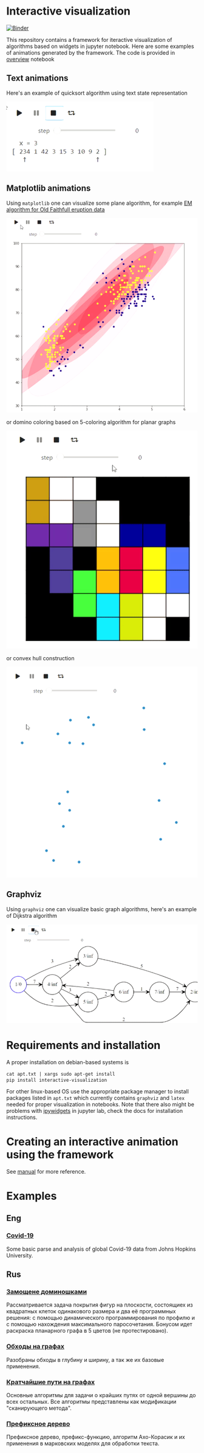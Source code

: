 # Interactive visualization

[![Binder](https://mybinder.org/badge_logo.svg)](https://mybinder.org/v2/gh/Malkovsky/python-examples/master)

This repository contains a framework for iteractive visualization of algorithms based on widgets in jupyter notebook. Here are some examples of animations generated by the framework. The code is provided in [overview](https://github.com/Malkovsky/interactive-visualization/blob/master/examples/overview.ipynb) notebook

## Text animations

Here's an example of quicksort algorithm using text state representation

![Quicksort](https://raw.githubusercontent.com/Malkovsky/interactive-visualization/master/images/quicksort.gif)

## Matplotlib animations

Using `matplotlib` one can visualize some plane algorithm, for example [EM algorithm for Old Faithfull eruption data](https://en.wikipedia.org/wiki/Expectation%E2%80%93maximization_algorithm)

![em](https://raw.githubusercontent.com/Malkovsky/interactive-visualization/master/images/em_gmm.gif)

or domino coloring based on 5-coloring algorithm for planar graphs

![coloring](https://raw.githubusercontent.com/Malkovsky/interactive-visualization/master/images/planar_coloring.gif)

or convex hull construction

![convex_hull](https://raw.githubusercontent.com/Malkovsky/interactive-visualization/master/images/convex_hull.gif)

## Graphviz

Using `graphviz` one can visualize basic graph algorithms, here's an example of Dijkstra algorithm

![dijkstra](https://raw.githubusercontent.com/Malkovsky/interactive-visualization/master/images/dijkstra_slow.gif)

# Requirements and installation

A proper installation on debian-based systems is
```
cat apt.txt | xargs sudo apt-get install
pip install interactive-visualization
```
For other linux-based OS use the appropriate package manager to install packages listed in `apt.txt` which currently contains `graphviz` and `latex` needed for proper visualization in notebooks. Note that there also might be problems with [ipywidgets](https://ipywidgets.readthedocs.io/en/stable/user_install.html) in jupyter lab, check the docs for installation instructions.

# Creating an interactive animation using the framework
See [manual](https://github.com/Malkovsky/interactive-visualization/blob/master/manuals/manual.ipynb) for more reference.

# Examples
## Eng
### [Covid-19](https://github.com/Malkovsky/interactive-visualization/blob/master/examples/covid19.ipynb)
Some basic parse and analysis of global Covid-19 data from Johns Hopkins University.
## Rus
### [Замощене доминошками](https://github.com/Malkovsky/interactive-visualization/blob/master/examples/domino_tiling.ipynb)
Рассматривается задача покрытия фигур на плоскости, состоящиех из квадратных клеток одинакового размера и два её программных решения: с помощью динамического программирования по профилю и с помощью нахождения максимального паросочетания. Бонусом идет раскраска планарного графа в 5 цветов (не протестировано).
### [Обходы на графах](https://github.com/Malkovsky/interactive-visualization/blob/master/examples/basic_searches.ipynb)
Разобраны обходы в глубину и ширину, а так же их базовые применения.
### [Кратчайшие пути на графах](https://github.com/Malkovsky/interactive-visualization/blob/master/examples/shortest_paths.ipynb)
Основные алгоритмы для задачи о крайших путях от одной вершины до всех остальных. Все алгоритмы представлены как модификации "сканирующего метода".
### [Префиксное дерево](https://github.com/Malkovsky/interactive-visualization/blob/master/examples/preffix_tree.ipynb)
Префиксное дерево, префикс-функцию, алгоритм Ахо-Корасик и их применения в марковских моделях для обработки текста.
